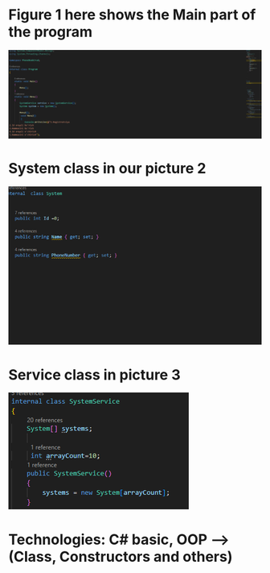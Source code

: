  # Figure 1 here shows the Main part of the program
![alt text](image-1.png)
 # System class in our picture 2
![alt text](image-2.png)

# Service class in picture 3
![alt text](image-3.png)

 # Technologies: C# basic, OOP -->(Class, Constructors and others)
